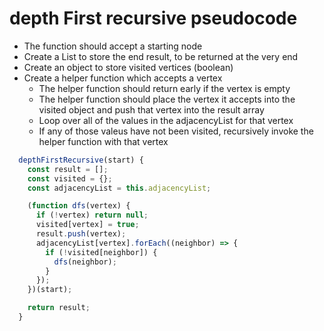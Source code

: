 # depth First recursive pseudocode

- The function should accept a starting node
- Create a List to store the end result, to be returned at the very end
- Create an object to store visited vertices (boolean)
- Create a helper function which accepts a vertex
  - The helper function should return early if the vertex is empty
  - The helper function should place the vertex it accepts into the visited object and push that vertex into the result array
  - Loop over all of the values in the adjacencyList for that vertex
  - If any of those valeus have not been visited, recursively invoke the helper function with that vertex

```javascript
  depthFirstRecursive(start) {
    const result = [];
    const visited = {};
    const adjacencyList = this.adjacencyList;

    (function dfs(vertex) {
      if (!vertex) return null;
      visited[vertex] = true;
      result.push(vertex);
      adjacencyList[vertex].forEach((neighbor) => {
        if (!visited[neighbor]) {
          dfs(neighbor);
        }
      });
    })(start);

    return result;
  }
```
